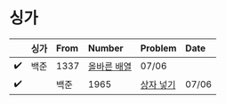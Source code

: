 # 싱가

||싱가|From|Number|Problem|Date|
|---|:---:|:---|:---|:---|:---|
|✔️|백준|1337|[올바른 배열](https://www.acmicpc.net/problem/1337)|07/06|
|✔️||백준|1965|[상자 넣기](https://www.acmicpc.net/problem/1965)|07/06|
